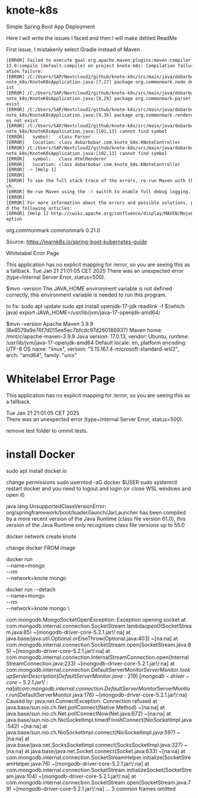 # knote-k8s
Simple Spring Boot App Deployment

Here I will write the issues I faced and then I will make detiled ReadMe

First issue. I mistakenly select Gradle instead of Maven


```bash
[ERROR] Failed to execute goal org.apache.maven.plugins:maven-compiler-plugin:3.
13.0:compile (default-compile) on project knote-k8s: Compilation failure: Compil
ation failure:
[ERROR] /C:/Users/SAP/Nextcloud2/github/knote-k8s/src/main/java/dobarbobar/com/k
note_k8s/KnoteK8sApplication.java:[7,27] package org.commonmark.node does not ex
ist
[ERROR] /C:/Users/SAP/Nextcloud2/github/knote-k8s/src/main/java/dobarbobar/com/k
note_k8s/KnoteK8sApplication.java:[8,29] package org.commonmark.parser does not
exist
[ERROR] /C:/Users/SAP/Nextcloud2/github/knote-k8s/src/main/java/dobarbobar/com/k
note_k8s/KnoteK8sApplication.java:[9,36] package org.commonmark.renderer.html do
es not exist
[ERROR] /C:/Users/SAP/Nextcloud2/github/knote-k8s/src/main/java/dobarbobar/com/k
note_k8s/KnoteK8sApplication.java:[101,13] cannot find symbol
[ERROR]   symbol:   class Parser
[ERROR]   location: class dobarbobar.com.knote_k8s.KNoteController
[ERROR] /C:/Users/SAP/Nextcloud2/github/knote-k8s/src/main/java/dobarbobar/com/k
note_k8s/KnoteK8sApplication.java:[102,13] cannot find symbol
[ERROR]   symbol:   class HtmlRenderer
[ERROR]   location: class dobarbobar.com.knote_k8s.KNoteController
[ERROR] -> [Help 1]
[ERROR]
[ERROR] To see the full stack trace of the errors, re-run Maven with the -e swit
ch.
[ERROR] Re-run Maven using the -X switch to enable full debug logging.
[ERROR]
[ERROR] For more information about the errors and possible solutions, please rea
d the following articles:
[ERROR] [Help 1] http://cwiki.apache.org/confluence/display/MAVEN/MojoFailureExc
eption
```

<dependencies>
    <dependency>
        <groupId>org.commonmark</groupId>
        <artifactId>commonmark</artifactId>
        <version>0.21.0</version>  <!-- Use the latest version -->
    </dependency>
</dependencies>

Source: https://learnk8s.io/spring-boot-kubernetes-guide

Whitelabel Error Page

This application has no explicit mapping for /error, so you are seeing this as a fallback.
Tue Jan 21 21:01:05 CET 2025
There was an unexpected error (type=Internal Server Error, status=500).


$mvn -version
The JAVA_HOME environment variable is not defined correctly,
this environment variable is needed to run this program.

to fix:
sudo apt update
sudo apt install openjdk-17-jdk
readlink -f $(which java)
export JAVA_HOME=/usr/lib/jvm/java-17-openjdk-amd64/

$mvn -version
Apache Maven 3.9.9 (8e8579a9e76f7d015ee5ec7bfcdc97d260186937)
Maven home: /mnt/c/apache-maven-3.9.9
Java version: 17.0.13, vendor: Ubuntu, runtime: /usr/lib/jvm/java-17-openjdk-amd64
Default locale: en, platform encoding: UTF-8
OS name: "linux", version: "5.15.167.4-microsoft-standard-wsl2", arch: "amd64", family: "unix"

<h1>Whitelabel Error Page</h1><p>This application has no explicit mapping for /error, so you are seeing this as a fallback.</p><div id="created">Tue Jan 21 21:01:05 CET 2025</div><div>There was an unexpected error (type=Internal Server Error, status=500).</div>

remove test folder to ommit tests.




# install Docker
sudo apt install docker.io

change permissions
sudo usermod -aG docker $USER
sudo systemctl restart docker
and you need to logout and login (or close WSL windows and open it)

 java.lang.UnsupportedClassVersionError: org/springframework/boot/loader/launch/JarLauncher has been compiled by a more recent version of the Java Runtime (class file version 61.0), this version of the Java Runtime only recognizes class file versions up to 55.0


docker network create knote

change docker FROM image

 docker run \
  --name=mongo \
  --rm \
  --network=knote mongo

   docker run
    --detach \
    --name=mongo \
    --rm \
    --network=knote mongo \



com.mongodb.MongoSocketOpenException: Exception opening socket
        at com.mongodb.internal.connection.SocketStream.lambda$open$0(SocketStream.java:85) ~[mongodb-driver-core-5.2.1.jar!/:na]
        at java.base/java.util.Optional.orElseThrow(Optional.java:403) ~[na:na]
        at com.mongodb.internal.connection.SocketStream.open(SocketStream.java:85) ~[mongodb-driver-core-5.2.1.jar!/:na]
        at com.mongodb.internal.connection.InternalStreamConnection.open(InternalStreamConnection.java:233) ~[mongodb-driver-core-5.2.1.jar!/:na]
        at com.mongodb.internal.connection.DefaultServerMonitor$ServerMonitor.lookupServerDescription(DefaultServerMonitor.java:219) ~[mongodb-driver-core-5.2.1.jar!/:na]
        at com.mongodb.internal.connection.DefaultServerMonitor$ServerMonitor.run(DefaultServerMonitor.java:176) ~[mongodb-driver-core-5.2.1.jar!/:na]
Caused by: java.net.ConnectException: Connection refused
        at java.base/sun.nio.ch.Net.pollConnect(Native Method) ~[na:na]
        at java.base/sun.nio.ch.Net.pollConnectNow(Net.java:672) ~[na:na]
        at java.base/sun.nio.ch.NioSocketImpl.timedFinishConnect(NioSocketImpl.java:542) ~[na:na]
        at java.base/sun.nio.ch.NioSocketImpl.connect(NioSocketImpl.java:597) ~[na:na]
        at java.base/java.net.SocksSocketImpl.connect(SocksSocketImpl.java:327) ~[na:na]
        at java.base/java.net.Socket.connect(Socket.java:633) ~[na:na]
        at com.mongodb.internal.connection.SocketStreamHelper.initialize(SocketStreamHelper.java:76) ~[mongodb-driver-core-5.2.1.jar!/:na]
        at com.mongodb.internal.connection.SocketStream.initializeSocket(SocketStream.java:104) ~[mongodb-driver-core-5.2.1.jar!/:na]
        at com.mongodb.internal.connection.SocketStream.open(SocketStream.java:79) ~[mongodb-driver-core-5.2.1.jar!/:na]
        ... 3 common frames omitted


  
